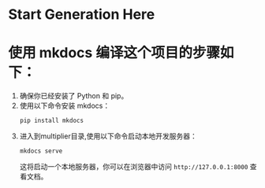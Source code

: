 # Start Generation Here
# 使用 mkdocs 编译这个项目的步骤如下：

1. 确保你已经安装了 Python 和 pip。
2. 使用以下命令安装 mkdocs：
   ```
   pip install mkdocs
   ```
3. 进入到multiplier目录,使用以下命令启动本地开发服务器：
   ```
   mkdocs serve
   ```
   这将启动一个本地服务器，你可以在浏览器中访问 `http://127.0.0.1:8000` 查看文档。
